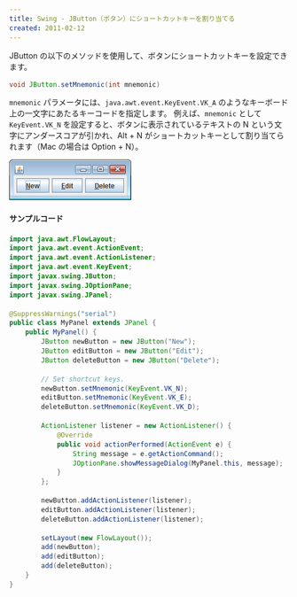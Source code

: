 ```yaml
---
title: Swing - JButton（ボタン）にショートカットキーを割り当てる
created: 2011-02-12
---
```


JButton の以下のメソッドを使用して、ボタンにショートカットキーを設定できます。

~~~ java
void JButton.setMnemonic(int mnemonic)
~~~

`mnemonic` パラメータには、`java.awt.event.KeyEvent.VK_A` のようなキーボード上の一文字にあたるキーコードを指定します。
例えば、`mnemonic` として `KeyEvent.VK_N` を設定すると、ボタンに表示されているテキストの N という文字にアンダースコアが引かれ、Alt + N がショートカットキーとして割り当てられます（Mac の場合は Option + N）。

![jbutton-shortcut.png](./jbutton-shortcut.png)

#### サンプルコード

~~~ java
import java.awt.FlowLayout;
import java.awt.event.ActionEvent;
import java.awt.event.ActionListener;
import java.awt.event.KeyEvent;
import javax.swing.JButton;
import javax.swing.JOptionPane;
import javax.swing.JPanel;

@SuppressWarnings("serial")
public class MyPanel extends JPanel {
    public MyPanel() {
        JButton newButton = new JButton("New");
        JButton editButton = new JButton("Edit");
        JButton deleteButton = new JButton("Delete");

        // Set shortcut keys.
        newButton.setMnemonic(KeyEvent.VK_N);
        editButton.setMnemonic(KeyEvent.VK_E);
        deleteButton.setMnemonic(KeyEvent.VK_D);

        ActionListener listener = new ActionListener() {
            @Override
            public void actionPerformed(ActionEvent e) {
                String message = e.getActionCommand();
                JOptionPane.showMessageDialog(MyPanel.this, message);
            }
        };

        newButton.addActionListener(listener);
        editButton.addActionListener(listener);
        deleteButton.addActionListener(listener);

        setLayout(new FlowLayout());
        add(newButton);
        add(editButton);
        add(deleteButton);
    }
}
~~~

